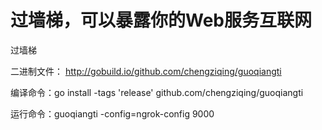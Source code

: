 过墙梯，可以暴露你的Web服务互联网
==========

过墙梯

二进制文件：
http://gobuild.io/github.com/chengziqing/guoqiangti

编译命令：go install -tags 'release' github.com/chengziqing/guoqiangti

运行命令：guoqiangti -config=ngrok-config 9000
